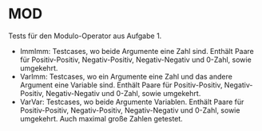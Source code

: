# MOD

Tests für den Modulo-Operator aus Aufgabe 1.

- ImmImm: Testcases, wo beide Argumente eine Zahl sind. Enthält Paare für Positiv-Positiv, Negativ-Positiv, Negativ-Negativ und 0-Zahl, sowie umgekehrt.
- VarImm: Testcases, wo ein Argumente eine Zahl und das andere Argument eine Variable sind. Enthält Paare für Positiv-Positiv, Negativ-Positiv, Negativ-Negativ und 0-Zahl, sowie umgekehrt.
- VarVar: Testcases, wo beide Argumente Variablen. Enthält Paare für Positiv-Positiv, Negativ-Positiv, Negativ-Negativ und 0-Zahl, sowie umgekehrt. Auch maximal große  Zahlen getestet.
